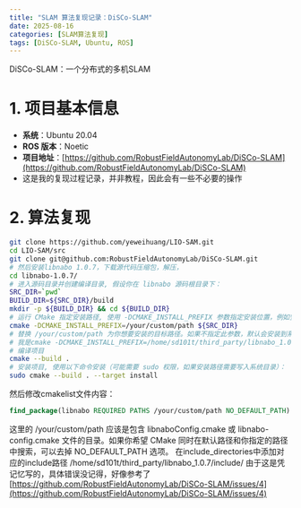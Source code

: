 ```yaml
---
title: "SLAM 算法复现记录：DiSCo-SLAM"
date: 2025-08-16
categories: [SLAM算法复现]
tags: [DiSCo-SLAM, Ubuntu, ROS]
---
```


DiSCo-SLAM：一个分布式的多机SLAM

# 1. 项目基本信息

- **系统**：Ubuntu 20.04  
- **ROS 版本**：Noetic  
- **项目地址**：[https://github.com/RobustFieldAutonomyLab/DiSCo-SLAM](https://github.com/RobustFieldAutonomyLab/DiSCo-SLAM)
- 这是我的复现过程记录，并非教程，因此会有一些不必要的操作

# 2. 算法复现

```bash
git clone https://github.com/yeweihuang/LIO-SAM.git
cd LIO-SAM/src
git clone git@github.com:RobustFieldAutonomyLab/DiSCo-SLAM.git
# 然后安装libnabo 1.0.7，下载源代码压缩包，解压，
cd libnabo-1.0.7/
# 进入源码目录并创建编译目录, 假设你在 libnabo 源码根目录下：
SRC_DIR=`pwd`
BUILD_DIR=${SRC_DIR}/build
mkdir -p ${BUILD_DIR} && cd ${BUILD_DIR}
# 运行 CMake 指定安装路径, 使用 -DCMAKE_INSTALL_PREFIX 参数指定安装位置，例如安装到 /your/custom/path：
cmake -DCMAKE_INSTALL_PREFIX=/your/custom/path ${SRC_DIR}
# 替换 /your/custom/path 为你想要安装的目标路径。如果不指定此参数，默认会安装到系统目录（比如 /usr/local）。
# 我是cmake -DCMAKE_INSTALL_PREFIX=/home/sd101t/third_party/libnabo_1.0.7 ${SRC_DIR}
# 编译项目
cmake --build .
# 安装项目, 使用以下命令安装（可能需要 sudo 权限，如果安装路径需要写入系统目录）：
sudo cmake --build . --target install
```
然后修改cmakelist文件内容：

```cmake
find_package(libnabo REQUIRED PATHS /your/custom/path NO_DEFAULT_PATH)
```

这里的 /your/custom/path 应该是包含 libnaboConfig.cmake 或 libnabo-config.cmake 文件的目录。如果你希望 CMake 同时在默认路径和你指定的路径中搜索，可以去掉 NO_DEFAULT_PATH 选项。
在include_directories中添加对应的include路径  /home/sd101t/third_party/libnabo_1.0.7/include/
由于这是凭记忆写的，具体错误没记得，好像参考了 [https://github.com/RobustFieldAutonomyLab/DiSCo-SLAM/issues/4](https://github.com/RobustFieldAutonomyLab/DiSCo-SLAM/issues/4)